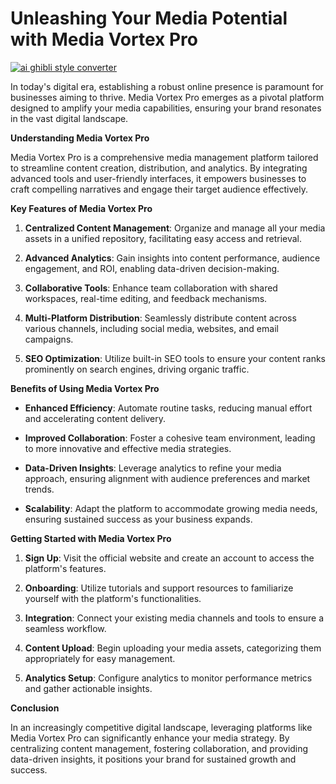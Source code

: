 # Unleashing Your Media Potential with Media Vortex Pro

[![ai ghibli style converter](https://i.imgur.com/dwt8Y5G.gif)](https://witbeam.net/slzx)

In today's digital era, establishing a robust online presence is paramount for businesses aiming to thrive. Media Vortex Pro emerges as a pivotal platform designed to amplify your media capabilities, ensuring your brand resonates in the vast digital landscape.

**Understanding Media Vortex Pro**

Media Vortex Pro is a comprehensive media management platform tailored to streamline content creation, distribution, and analytics. By integrating advanced tools and user-friendly interfaces, it empowers businesses to craft compelling narratives and engage their target audience effectively.

**Key Features of Media Vortex Pro**

1. **Centralized Content Management**: Organize and manage all your media assets in a unified repository, facilitating easy access and retrieval.

2. **Advanced Analytics**: Gain insights into content performance, audience engagement, and ROI, enabling data-driven decision-making.

3. **Collaborative Tools**: Enhance team collaboration with shared workspaces, real-time editing, and feedback mechanisms.

4. **Multi-Platform Distribution**: Seamlessly distribute content across various channels, including social media, websites, and email campaigns.

5. **SEO Optimization**: Utilize built-in SEO tools to ensure your content ranks prominently on search engines, driving organic traffic.

**Benefits of Using Media Vortex Pro**

- **Enhanced Efficiency**: Automate routine tasks, reducing manual effort and accelerating content delivery.

- **Improved Collaboration**: Foster a cohesive team environment, leading to more innovative and effective media strategies.

- **Data-Driven Insights**: Leverage analytics to refine your media approach, ensuring alignment with audience preferences and market trends.

- **Scalability**: Adapt the platform to accommodate growing media needs, ensuring sustained success as your business expands.

**Getting Started with Media Vortex Pro**

1. **Sign Up**: Visit the official website and create an account to access the platform's features.

2. **Onboarding**: Utilize tutorials and support resources to familiarize yourself with the platform's functionalities.

3. **Integration**: Connect your existing media channels and tools to ensure a seamless workflow.

4. **Content Upload**: Begin uploading your media assets, categorizing them appropriately for easy management.

5. **Analytics Setup**: Configure analytics to monitor performance metrics and gather actionable insights.

**Conclusion**

In an increasingly competitive digital landscape, leveraging platforms like Media Vortex Pro can significantly enhance your media strategy. By centralizing content management, fostering collaboration, and providing data-driven insights, it positions your brand for sustained growth and success.